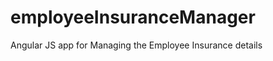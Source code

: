 employeeInsuranceManager
========================

Angular JS app for Managing the Employee Insurance details
